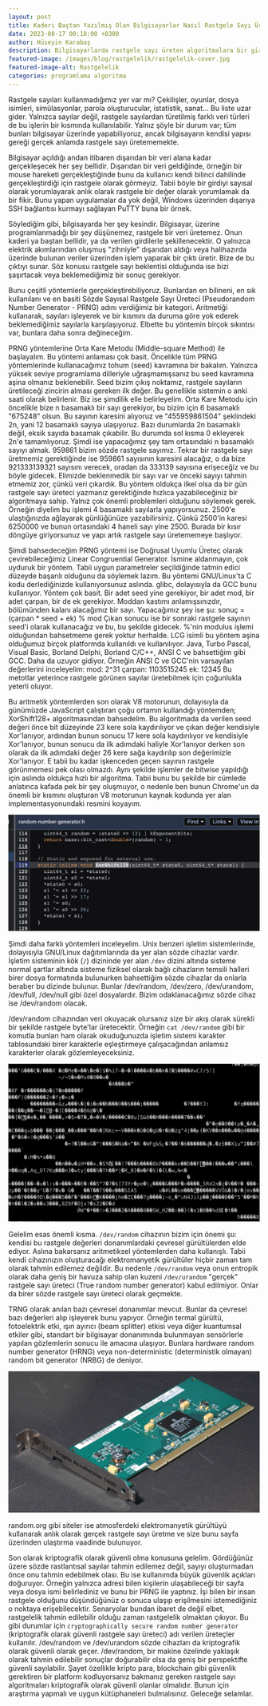 ```yaml
---
layout: post
title: Kaderi Baştan Yazılmış Olan Bilgisayarlar Nasıl Rastgele Sayı Üretebiliyor?
date: 2023-08-17 00:18:00 +0300
author: Hüseyin Karabaş
description: Bilgisayarlarda rastgele sayı üreten algoritmalara bir giriş 
featured-image: /images/blog/rastgelelik/rastgelelik-cover.jpg
featured-image-alt: Rastgelelik
categories: programlama algoritma
---
```


Rastgele sayıları kullanmadığımız yer var mı? Çekilişler, oyunlar, dosya isimleri, simülasyonlar, parola oluşturucular, istatistik, sanat... Bu liste uzar gider. Yalnızca sayılar değil, rastgele sayılardan türetilmiş farklı veri türleri de bu işlerin bir kısmında kullanılabilir. Yalnız şöyle bir durum var; tüm bunları bilgisayar üzerinde yapabiliyoruz, ancak bilgisayarın kendisi yapısı gereği gerçek anlamda rastgele sayı üretememekte.

Bilgisayar açıldığı andan itibaren dışarıdan bir veri alana kadar gerçekleşecek her şey bellidir. Dışarıdan bir veri geldiğinde, örneğin bir mouse hareketi gerçekleştiğinde bunu da kullanıcı kendi bilinci dahilinde gerçekleştirdiği için rastgele olarak görmeyiz. Tabii böyle bir girdiyi sayısal olarak yorumlayarak anlık olarak rastgele bir değer olarak yorumlamak da bir fikir. Bunu yapan uygulamalar da yok değil, Windows üzerinden dışarıya SSH bağlantısı kurmayı sağlayan PuTTY buna bir örnek.

Söylediğim gibi, bilgisayarda her şey kesindir. Bilgisayar, üzerine programlanmadığı bir şey düşünemez, rastgele bir veri üretemez. Onun kaderi ya baştan bellidir, ya da verilen girdilerle şekillenecektir. O yalnızca elektrik akımlarından oluşmuş "zihniyle" dışarıdan aldığı veya halihazırda üzerinde bulunan veriler üzerinden işlem yaparak bir çıktı üretir. Bize de bu çıktıyı sunar. Söz konusu rastgele sayı beklentisi olduğunda ise bizi şaşırtacak veya beklemediğimiz bir sonuç gerekiyor.

Bunu çeşitli yöntemlerle gerçekleştirebiliyoruz. Bunlardan en bilineni, en sık kullanılanı ve en basiti Sözde Sayısal Rastgele Sayı Üreteci (Pseudorandom Number Generator - PRNG) adını verdiğimiz bir kategori. Aritmetiği kullanarak, sayıları işleyerek ve bir kısmını da duruma göre yok ederek beklemediğimiz sayılarla karşılaşıyoruz. Elbette bu yöntemin birçok sıkıntısı var, bunlara daha sonra değineceğim.

PRNG yöntemlerine Orta Kare Metodu (Middle-square Method) ile başlayalım. Bu yöntemi anlaması çok basit. Öncelikle tüm PRNG yöntemlerinde kullanacağımız tohum (seed) kavramına bir bakalım. Yalnızca yüksek seviye programlama dilleriyle uğraşmamışsanız bu seed kavramına aşina olmanız beklenebilir. Seed bizim çıkış noktamız, rastgele sayıların üretileceği zincirin alması gereken ilk değer. Bu genellikle sistemin o anki saati olarak belirlenir. Biz ise şimdilik elle belirleyelim. Orta Kare Metodu için öncelikle bize n basamaklı bir sayı gerekiyor, bu bizim için 6 basamaklı "675248" olsun. Bu sayının karesini alıyoruz ve "455959861504" şeklindeki 2n, yani 12 basamaklı sayıya ulaşıyoruz. Bazı durumlarda 2n basamaklı değil, eksik sayıda basamak çıkabilir. Bu durumda sol kısma 0 ekleyerek 2n'e tamamlıyoruz. Şimdi ise yapacağımız şey tam ortasındaki n basamaklı sayıyı almak. 959861 bizim sözde rastgele sayımız. Tekrar bir rastgele sayı üretmemiz gerektiğinde ise 959861 sayısının karesini alacağız, o da bize 921333139321 sayısını verecek, oradan da 333139 sayısına erişeceğiz ve bu böyle gidecek. Elimizde beklenmedik bir sayı var ve önceki sayıyı tahmin etmemiz zor, çünkü veri çıkardık. Bu yöntem oldukça ilkel olsa da bir gün rastgele sayı üreteci yazmanız gerektiğinde hızlıca yazabileceğiniz bir algoritmaya sahip. Yalnız çok önemli problemleri olduğunu söylemek gerek. Örneğin diyelim bu işlemi 4 basamaklı sayılarla yapıyorsunuz. 2500'e ulaştığınızda ağlayarak günlüğünüze yazabilirsiniz. Çünkü 2500'in karesi 6250000 ve bunun ortasındaki 4 haneli sayı yine 2500. Burada bir kısır döngüye giriyorsunuz ve yapı artık rastgele sayı üretememeye başlıyor.

Şimdi bahsedeceğim PRNG yöntemi ise Doğrusal Uyumlu Üreteç olarak çevirebileceğimiz Linear Congruential Generator. İsmine aldanmayın, çok uyduruk bir yöntem. Tabii uygun parametreler seçildiğinde tatmin edici düzeyde başarılı olduğunu da söylemek lazım. Bu yöntemi GNU/Linux'ta C kodu derlediğinizde kullanıyorsunuz aslında. glibc, dolayısıyla da GCC bunu kullanıyor. Yöntem çok basit. Bir adet seed yine gerekiyor, bir adet mod, bir adet çarpan, bir de ek gerekiyor. Moddan kastımı anlamışsınızdır, bölümünden kalanı alacağımız bir sayı. Yapacağımız şey ise şu:
sonuç = (çarpan * seed + ek) % mod
Çıkan sonucu ise bir sonraki rastgele sayının seed'i olarak kullanacağız ve bu, bu şekilde gidecek. %'nin modulus işlemi olduğundan bahsetmeme gerek yoktur herhalde. LCG isimli bu yöntem aşina olduğumuz birçok platformda kullanıldı ve kullanılıyor. Java, Turbo Pascal, Visual Basic, Borland Delphi, Borland C/C++, ANSI C ve bahsettiğim gibi GCC. Daha da uzuyor gidiyor. Örneğin ANSI C ve GCC'nin varsayılan değerlerini inceleyelim:
mod: 2^31
çarpan: 1103515245
ek: 12345
Bu metotlar yeterince rastgele görünen sayılar üretebilmek için çoğunlukla yeterli oluyor. 

Bu aritmetik yöntemlerden son olarak V8 motorunun, dolayısıyla da günümüzde JavaScript çalıştıran çoğu ortamın kullandığı yöntemden; XorShift128+ algoritmasından bahsedelim. Bu algoritmada da verilen seed değeri önce bit düzeyinde 23 kere sola kaydırılıyor ve çıkan değer kendisiyle Xor'lanıyor, ardından bunun sonucu 17 kere sola kaydırılıyor ve kendisiyle Xor'lanıyor, bunun sonucu da ilk adımdaki haliyle Xor'lanıyor derken son olarak da ilk adımdaki değer 26 kere sağa kaydırılıp son değerimizle Xor'lanıyor. E tabii bu kadar işkenceden geçen sayının rastgele görünmemesi pek olası olmazdı. Aynı şekilde işlemler de bitwise yapıldığı için aslında oldukça hızlı bir algoritma. Tabii bunu bu şekilde bir cümlede anlatınca kafada pek bir şey oluşmuyor, o nedenle ben bunun Chrome'un da önemli bir kısmını oluşturan V8 motorunun kaynak kodunda yer alan implementasyonundaki resmini koyayım. 

![V8 kaynak kodundaki XorShift128+ implementasyonu](/images/blog/rastgelelik/rastgelelik-1.png)

Şimdi daha farklı yöntemleri inceleyelim. Unix benzeri işletim sistemlerinde, dolayısıyla GNU/Linux dağıtımlarında da yer alan sözde cihazlar vardır. İşletim sisteminin kök (``/``) dizininde yer alan ``/dev`` dizini altında sisteme normal şartlar altında sisteme fiziksel olarak bağlı cihazların temsili halleri birer dosya formatında bulunurken bahsettiğim sözde cihazlar da onlarla beraber bu dizinde bulunur. Bunlar /dev/random, /dev/zero, /dev/urandom, /dev/full, /dev/null gibi özel dosyalardır. Bizim odaklanacağımız sözde cihaz ise /dev/random olacak. 

/dev/random cihazından veri okuyacak olursanız size bir akış olarak sürekli bir şekilde rastgele byte'lar üretecektir. Örneğin ``cat /dev/random`` gibi bir komutla bunları ham olarak okuduğunuzda işletim sistemi karakter tablosundaki birer karakterle eşleştirmeye çalışacağından anlamsız karakterler olarak gözlemleyeceksiniz. 

![/dev/random çıktısı](/images/blog/rastgelelik/rastgelelik-2.png)

Gelelim esas önemli kısma. ``/dev/random`` cihazının bizim için önemi şu: kendisi bu rastgele değerleri donanımlardaki çevresel gürültülerden elde ediyor. Aslına bakarsanız aritmetiksel yöntemlerden daha kullanışlı. Tabii kendi cihazınızın oluşturacağı elektromanyetik gürültüler hiçbir zaman tam olarak tahmin edilemez değildir. Bu nedenle ``/dev/random`` veya onun entropik olarak daha geniş bir havuza sahip olan kuzeni ``/dev/urandom`` "gerçek" rastgele sayı üreteci (True random number generator) kabul edilmiyor. Onlar da birer sözde rastgele sayı üreteci olarak geçmekte.

TRNG olarak anılan bazı çevresel donanımlar mevcut. Bunlar da çevresel bazı değerleri alıp işleyerek bunu yapıyor. Örneğin termal gürültü, fotoelektrik etki, ışın ayırıcı (beam splitter) etkisi veya diğer kuantumsal etkiler gibi, standart bir bilgisayar donanımında bulunmayan sensörlerle yapılan gözlemlerin sonucu ile amacına ulaşıyor. Bunlara hardware random number generator (HRNG) veya non-deterministic (deterministik olmayan) random bit generator (NRBG) de deniyor.

![Gerçek rastgele sayı üreteci donanımı](/images/blog/rastgelelik/rastgelelik-3.jpg)

random.org gibi siteler ise atmosferdeki elektromanyetik gürültüyü kullanarak anlık olarak gerçek rastgele sayı üretme ve size bunu sayfa üzerinden ulaştırma vaadinde bulunuyor. 

Son olarak kriptografik olarak güvenli olma konusuna gelelim. Gördüğünüz üzere sözde rastlantısal sayılar tahmin edilemez değil, sayıyı oluşturmadan önce onu tahmin edebilmek olası. Bu ise kullanımda büyük güvenlik açıkları doğuruyor. Örneğin yalnızca adresi bilen kişilerin ulaşabileceği bir sayfa veya dosya ismi belirlediniz ve bunu bir PRNG ile yaptınız. İşi bilen bir insan rastgele olduğunu düşündüğünüz o sonuca ulaşıp erişilmesini istemediğiniz o noktaya erişebilecektir. Senaryolar bundan ibaret de değil elbet, rastgelelik tahmin edilebilir olduğu zaman rastgelelik olmaktan çıkıyor. Bu gibi durumlar için ``cryptographically secure random number generator`` (kriptografik olarak güvenli rastgele sayı üreteci) adı verilen üreteçler kullanılır. /dev/random ve /dev/urandom sözde cihazları da kriptografik olarak güvenli olarak geçer. /dev/random, bir makine özelinde yaklaşık olarak tahmin edilebilir sonuçlar doğurabilir olsa da geniş bir perspektifte güvenli sayılabilir. Şayet özellikle kripto para, blockchain gibi güvenlik gerektiren bir platform kodluyorsanız bakmanız gereken rastgele sayı algoritmaları kriptografik olarak güvenli olanlar olmalıdır. Bunun için araştırma yapmalı ve uygun kütüphaneleri bulmalısınız. Geleceğe selamlar.